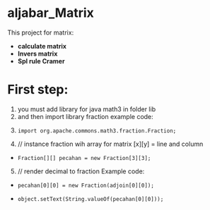# aljabar_Matrix
This project for matrix:
* **calculate matrix** 
* **Invers matrix**
* **Spl rule Cramer**

# **First step:**
1. you must add library for java math3 in folder lib
2. and then import library fraction example code:
3.     import org.apache.commons.math3.fraction.Fraction;
4. // instance fraction wih array for matrix [x][y] = line and column
*     Fraction[][] pecahan = new Fraction[3][3];
5. // render decimal to fraction Example code:
*     pecahan[0][0] = new Fraction(adjoin[0][0]);   
*     object.setText(String.valueOf(pecahan[0][0]));
